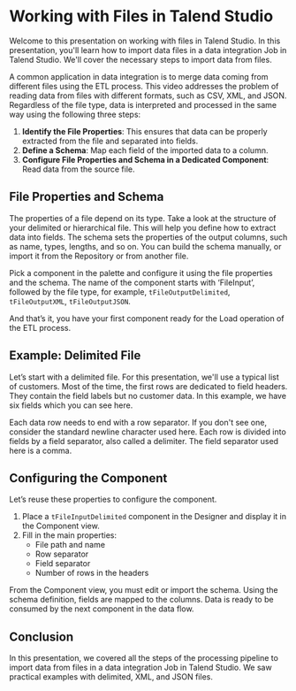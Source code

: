 # Working with Files in Talend Studio

Welcome to this presentation on working with files in Talend Studio. In this presentation, you'll learn how to import data files in a data integration Job in Talend Studio. We'll cover the necessary steps to import data from files.

A common application in data integration is to merge data coming from different files using the ETL process. This video addresses the problem of reading data from files with different formats, such as CSV, XML, and JSON. Regardless of the file type, data is interpreted and processed in the same way using the following three steps:

1. **Identify the File Properties**: This ensures that data can be properly extracted from the file and separated into fields.
2. **Define a Schema**: Map each field of the imported data to a column.
3. **Configure File Properties and Schema in a Dedicated Component**: Read data from the source file.

## File Properties and Schema

The properties of a file depend on its type. Take a look at the structure of your delimited or hierarchical file. This will help you define how to extract data into fields. The schema sets the properties of the output columns, such as name, types, lengths, and so on. You can build the schema manually, or import it from the Repository or from another file.

Pick a component in the palette and configure it using the file properties and the schema. The name of the component starts with ‘FileInput’, followed by the file type, for example, `tFileOutputDelimited`, `tFileOutputXML`, `tFileOutputJSON`.

And that’s it, you have your first component ready for the Load operation of the ETL process.

## Example: Delimited File

Let’s start with a delimited file. For this presentation, we'll use a typical list of customers. Most of the time, the first rows are dedicated to field headers. They contain the field labels but no customer data. In this example, we have six fields which you can see here.

Each data row needs to end with a row separator. If you don't see one, consider the standard newline character used here. Each row is divided into fields by a field separator, also called a delimiter. The field separator used here is a comma.

## Configuring the Component

Let’s reuse these properties to configure the component.

1. Place a `tFileInputDelimited` component in the Designer and display it in the Component view.
2. Fill in the main properties:
    - File path and name
    - Row separator
    - Field separator
    - Number of rows in the headers

From the Component view, you must edit or import the schema. Using the schema definition, fields are mapped to the columns. Data is ready to be consumed by the next component in the data flow.

## Conclusion

In this presentation, we covered all the steps of the processing pipeline to import data from files in a data integration Job in Talend Studio. We saw practical examples with delimited, XML, and JSON files.

